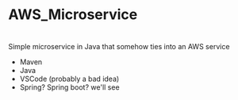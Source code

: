 # AWS_Microservice
#
Simple microservice in Java that somehow ties into an AWS service
- Maven
- Java
- VSCode (probably a bad idea)
- Spring? Spring boot? we'll see
